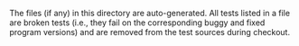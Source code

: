 The files (if any) in this directory are auto-generated. All tests listed in a
file are broken tests (i.e., they fail on the corresponding buggy and fixed
program versions) and are removed from the test sources during checkout.
